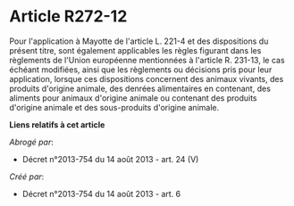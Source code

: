 # Article R272-12

Pour l'application à Mayotte de l'article L. 221-4 et des dispositions du présent titre, sont également applicables les
règles figurant dans les règlements de l'Union européenne mentionnées à l'article R. 231-13, le cas échéant modifiées, ainsi
que les règlements ou décisions pris pour leur application, lorsque ces dispositions concernent des animaux vivants, des
produits d'origine animale, des denrées alimentaires en contenant, des aliments pour animaux d'origine animale ou contenant
des produits d'origine animale et des sous-produits d'origine animale.

**Liens relatifs à cet article**

_Abrogé par_:

  - Décret n°2013-754 du 14 août 2013 - art. 24 (V)

_Créé par_:

  - Décret n°2013-754 du 14 août 2013 - art. 6
